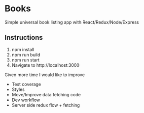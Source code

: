 # Books

Simple universal book listing app with React/Redux/Node/Express

## Instructions

1.  npm install
2.  npm run build
3.  npm run start
4.  Navigate to http://localhost:3000

Given more time I would like to improve

-   Test coverage
-   Styles
-   Move/Improve data fetching code
-   Dev workflow
-   Server side redux flow + fetching

